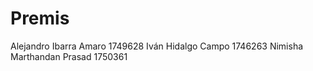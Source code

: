 # Premis
Alejandro Ibarra Amaro 1749628
Iván Hidalgo Campo 1746263
Nimisha Marthandan Prasad 1750361
